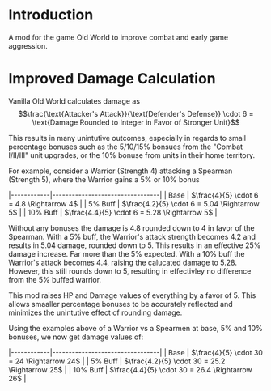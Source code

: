 # Introduction
A mod for the game Old World to improve combat and early game aggression.

# Improved Damage Calculation
Vanilla Old World calculates damage as $$\frac{\text{Attacker's Attack}}{\text{Defender's Defense}} \cdot 6 = \text{Damage Rounded to Integer in Favor of Stronger Unit}$$ 

This results in many unintutive outcomes, especially in regards to small percentage bonuses such as the 5/10/15% bonsues from the "Combat I/II/III" unit upgrades, or the 10% bonuse from units in their home territory. 

For example, consider a Warrior (Strength 4) attacking a Spearman (Strength 5), where the Warrior gains a 5% or 10% bonus

|------------|---------------------------------|
| Base       | $\frac{4}{5} \cdot 6 = 4.8 \Rightarrow 4$ |
| 5% Buff    | $\frac{4.2}{5} \cdot 6 = 5.04 \Rightarrow 5$ |
| 10% Buff   | $\frac{4.4}{5} \cdot 6 = 5.28 \Rightarrow 5$ |

Without any bonuses the damage is 4.8 rounded down to 4 in favor of the Spearman. With a 5% buff, the Warrior's attack strength becomes 4.2 and results in 5.04 damage, rounded down to 5. This results in an effective 25% damage increase. Far more than the 5% expected. With a 10% buff the Warrior's attack becomes 4.4, raising the calucated damage to 5.28. However, this still rounds down to 5, resulting in effectivley no difference from the 5% buffed warrior. 

This mod raises HP and Damage values of everything by a favor of 5. This allows smaaller percentage bonuses to be accurately reflected and minimizes the unintutive effect of rounding damage. 

Using the examples above of a Warrior vs a Spearmen at base, 5% and 10% bonuses, we now get damage values of:

|------------|---------------------------------|
| Base       | $\frac{4}{5} \cdot 30 = 24 \Rightarrow 24$ |
| 5% Buff    | $\frac{4.2}{5} \cdot 30 = 25.2 \Rightarrow 25$ |
| 10% Buff   | $\frac{4.4}{5} \cdot 30 = 26.4 \Rightarrow 26$ |
